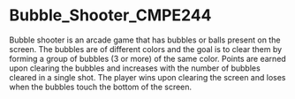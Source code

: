 # Bubble_Shooter_CMPE244
Bubble shooter is an arcade game that has bubbles or balls present on the screen. The bubbles are of different colors and the goal is to clear them by forming a group of bubbles (3 or more) of the same color. Points are earned upon clearing the bubbles and increases with the number of bubbles cleared in a single shot. The player wins upon clearing the screen and loses when the bubbles touch the bottom of the screen.

